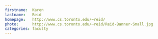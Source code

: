 ```yaml
---
firstname:  Karen
lastname:   Reid
homepage:   http://www.cs.toronto.edu/~reid/
photo:      http://www.cs.toronto.edu/~reid/Reid-Banner-Small.jpg
categories: faculty
---
```

